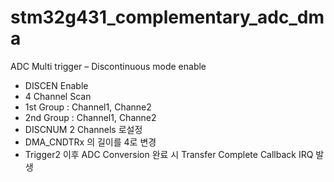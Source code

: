 # stm32g431_complementary_adc_dma

ADC Multi trigger – Discontinuous mode enable

- DISCEN Enable
- 4 Channel Scan 
- 1st Group : Channel1, Channe2  
- 2nd Group : Channel1, Channe2 
- DISCNUM 2 Channels 로설정
- DMA_CNDTRx 의 길이를 4로 변경
- Trigger2 이후 ADC Conversion 완료 시 Transfer Complete Callback IRQ 발생

